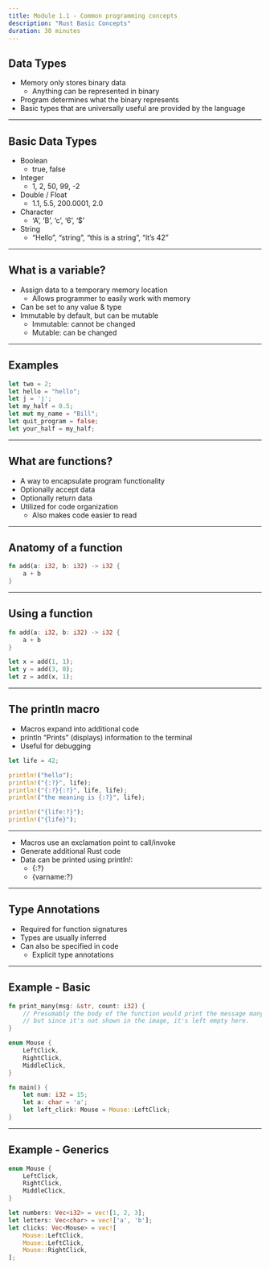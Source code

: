 ```yaml
---
title: Module 1.1 - Common programming concepts
description: "Rust Basic Concepts"
duration: 30 minutes
---
```


## Data Types

<pba-flex center>

- Memory only stores binary data
  - Anything can be represented in binary
- Program determines what the binary represents
- Basic types that are universally useful are provided by the language

</pba-flex>

---

## Basic Data Types

- Boolean
  - true, false
- Integer
  - 1, 2, 50, 99, -2
- Double / Float
  - 1.1, 5.5, 200.0001, 2.0
- Character
  - ‘A’, ‘B’, ‘c’, ‘6’, ‘$’
- String
  - “Hello”, “string”, “this is a string”, “it’s 42”

---

## What is a variable?

- Assign data to a temporary memory location
  - Allows programmer to easily work with memory
- Can be set to any value & type
- Immutable by default, but can be mutable
  - Immutable: cannot be changed
  - Mutable: can be changed

---

## Examples

```rust
let two = 2;
let hello = "hello";
let j = 'j';
let my_half = 0.5;
let mut my_name = "Bill";
let quit_program = false;
let your_half = my_half;
```

---

## What are functions?

- A way to encapsulate program functionality
- Optionally accept data
- Optionally return data
- Utilized for code organization
  - Also makes code easier to read

---

## Anatomy of a function

```rust
fn add(a: i32, b: i32) -> i32 {
    a + b
}
```

---

## Using a function

```rust
fn add(a: i32, b: i32) -> i32 {
    a + b
}

let x = add(1, 1);
let y = add(3, 0);
let z = add(x, 1);
```

---

## The println macro

- Macros expand into additional code
- println “Prints” (displays) information to the terminal
- Useful for debugging

```rust
let life = 42;

println!("hello");
println!("{:?}", life);
println!("{:?}{:?}", life, life);
println!("the meaning is {:?}", life);

println!("{life:?}");
println!("{life}");
```

---

- Macros use an exclamation point to call/invoke
- Generate additional Rust code
- Data can be printed using println!:
  - {:?}
  - {varname:?}

---

## Type Annotations

- Required for function signatures
- Types are usually inferred
- Can also be specified in code
  - Explicit type annotations

---

## Example - Basic

```rust
fn print_many(msg: &str, count: i32) {
    // Presumably the body of the function would print the message many times
    // but since it's not shown in the image, it's left empty here.
}

enum Mouse {
    LeftClick,
    RightClick,
    MiddleClick,
}

fn main() {
    let num: i32 = 15;
    let a: char = 'a';
    let left_click: Mouse = Mouse::LeftClick;
}
```

---

## Example - Generics

```rust
enum Mouse {
    LeftClick,
    RightClick,
    MiddleClick,
}

let numbers: Vec<i32> = vec![1, 2, 3];
let letters: Vec<char> = vec!['a', 'b'];
let clicks: Vec<Mouse> = vec![
    Mouse::LeftClick,
    Mouse::LeftClick,
    Mouse::RightClick,
];
```
